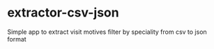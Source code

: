 # extractor-csv-json
Simple app to extract visit motives filter by speciality from csv to json format
